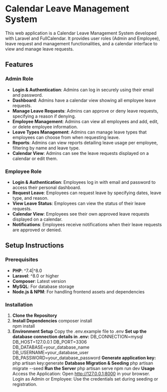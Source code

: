 # Calendar Leave Management System

This web application is a Calendar Leave Management System developed with Laravel and FullCalendar. It provides user roles (Admin and Employee), leave request and management functionalities, and a calendar interface to view and manage leave requests.

## Features

### Admin Role
- **Login & Authentication**: Admins can log in securely using their email and password.
- **Dashboard**: Admins have a calendar view showing all employee leave requests.
- **Manage Leave Requests**: Admins can approve or deny leave requests, specifying a reason if denying.
- **Employee Management**: Admins can view all employees and add, edit, or delete employee information.
- **Leave Types Management**: Admins can manage leave types that employees can choose from when requesting leave.
- **Reports**: Admins can view reports detailing leave usage per employee, filtering by name and leave type.
- **Calendar View**: Admins can see the leave requests displayed on a calendar or edit them.

### Employee Role
- **Login & Authentication**: Employees log in with email and password to access their personal dashboard.
- **Request Leave**: Employees can request leave by specifying dates, leave type, and reason.
- **View Leave Status**: Employees can view the status of their leave requests.
- **Calendar View**: Employees see their own approved leave requests displayed on a calendar.
- **Notifications**: Employees receive notifications when their leave requests are approved or denied.

## Setup Instructions

### Prerequisites
- **PHP**: ^7.4|^8.0
- **Laravel**: ^8.0 or higher
- **Composer**: Latest version
- **MySQL**: For database storage
- **Node.js & NPM**: For handling frontend assets and dependencies

### Installation

1. **Clone the Repository**
2. **Install Dependencies**
   composer install    
   npm install
3. **Environment Setup**
    Copy the .env.example file to .env
 **Set up the database connection details in .env:**
    DB_CONNECTION=mysql
    DB_HOST=127.0.0.1
    DB_PORT=3306
    DB_DATABASE=your_database_name
    DB_USERNAME=your_database_user
    DB_PASSWORD=your_database_password
 **Generate application key:**
    php artisan key:generate
 **Database Migration & Seeding**
    php artisan migrate --seed
 **Run the Server**
    php artisan serve
    npm run dev
**Usage**
    Access the Application: Open http://127.0.0.1:8000 in your browser.
    Login as Admin or Employee: Use the credentials set during seeding or registration.





